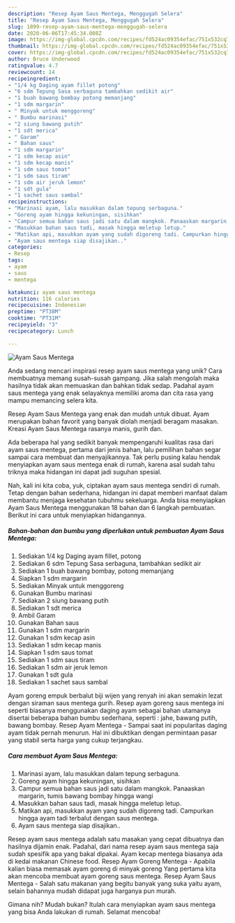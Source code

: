 ```yaml
---
description: "Resep Ayam Saus Mentega, Menggugah Selera"
title: "Resep Ayam Saus Mentega, Menggugah Selera"
slug: 1899-resep-ayam-saus-mentega-menggugah-selera
date: 2020-06-06T17:45:34.008Z
image: https://img-global.cpcdn.com/recipes/fd524ac09354efac/751x532cq70/ayam-saus-mentega-foto-resep-utama.jpg
thumbnail: https://img-global.cpcdn.com/recipes/fd524ac09354efac/751x532cq70/ayam-saus-mentega-foto-resep-utama.jpg
cover: https://img-global.cpcdn.com/recipes/fd524ac09354efac/751x532cq70/ayam-saus-mentega-foto-resep-utama.jpg
author: Bruce Underwood
ratingvalue: 4.7
reviewcount: 14
recipeingredient:
- "1/4 kg Daging ayam fillet potong"
- "6 sdm Tepung Sasa serbaguna tambahkan sedikit air"
- "1 buah bawang bombay potong memanjang"
- "1 sdm margarin"
- " Minyak untuk menggoreng"
- " Bumbu marinasi"
- "2 siung bawang putih"
- "1 sdt merica"
- " Garam"
- " Bahan saus"
- "1 sdm margarin"
- "1 sdm kecap asin"
- "1 sdm kecap manis"
- "1 sdm saus tomat"
- "1 sdm saus tiram"
- "1 sdm air jeruk lemon"
- "1 sdt gula"
- "1 sachet saus sambal"
recipeinstructions:
- "Marinasi ayam, lalu masukkan dalam tepung serbaguna."
- "Goreng ayam hingga kekuningan, sisihkan"
- "Campur semua bahan saus jadi satu dalam mangkok. Panaaskan margarin, tumis bawang bombay hingga wangi"
- "Masukkan bahan saus tadi, masak hingga meletup letup."
- "Matikan api, masukkan ayam yang sudah digoreng tadi. Campurkan hingga ayam tadi terbalut dengan saus mentega."
- "Ayam saus mentega siap disajikan.."
categories:
- Resep
tags:
- ayam
- saus
- mentega

katakunci: ayam saus mentega 
nutrition: 116 calories
recipecuisine: Indonesian
preptime: "PT38M"
cooktime: "PT31M"
recipeyield: "3"
recipecategory: Lunch

---
```



![Ayam Saus Mentega](https://img-global.cpcdn.com/recipes/fd524ac09354efac/751x532cq70/ayam-saus-mentega-foto-resep-utama.jpg)

Anda sedang mencari inspirasi resep ayam saus mentega yang unik? Cara membuatnya memang susah-susah gampang. Jika salah mengolah maka hasilnya tidak akan memuaskan dan bahkan tidak sedap. Padahal ayam saus mentega yang enak selayaknya memiliki aroma dan cita rasa yang mampu memancing selera kita.

Resep Ayam Saus Mentega yang enak dan mudah untuk dibuat. Ayam merupakan bahan favorit yang banyak diolah menjadi beragam masakan. Kreasi Ayam Saus Mentega rasanya manis, gurih dan.

Ada beberapa hal yang sedikit banyak mempengaruhi kualitas rasa dari ayam saus mentega, pertama dari jenis bahan, lalu pemilihan bahan segar sampai cara membuat dan menyajikannya. Tak perlu pusing kalau hendak menyiapkan ayam saus mentega enak di rumah, karena asal sudah tahu triknya maka hidangan ini dapat jadi suguhan spesial.


Nah, kali ini kita coba, yuk, ciptakan ayam saus mentega sendiri di rumah. Tetap dengan bahan sederhana, hidangan ini dapat memberi manfaat dalam membantu menjaga kesehatan tubuhmu sekeluarga. Anda bisa menyiapkan Ayam Saus Mentega menggunakan 18 bahan dan 6 langkah pembuatan. Berikut ini cara untuk menyiapkan hidangannya.

<!--inarticleads1-->

##### Bahan-bahan dan bumbu yang diperlukan untuk pembuatan Ayam Saus Mentega:

1. Sediakan 1/4 kg Daging ayam fillet, potong
1. Sediakan 6 sdm Tepung Sasa serbaguna, tambahkan sedikit air
1. Sediakan 1 buah bawang bombay, potong memanjang
1. Siapkan 1 sdm margarin
1. Sediakan  Minyak untuk menggoreng
1. Gunakan  Bumbu marinasi
1. Sediakan 2 siung bawang putih
1. Sediakan 1 sdt merica
1. Ambil  Garam
1. Gunakan  Bahan saus
1. Gunakan 1 sdm margarin
1. Gunakan 1 sdm kecap asin
1. Sediakan 1 sdm kecap manis
1. Siapkan 1 sdm saus tomat
1. Sediakan 1 sdm saus tiram
1. Sediakan 1 sdm air jeruk lemon
1. Gunakan 1 sdt gula
1. Sediakan 1 sachet saus sambal


Ayam goreng empuk berbalut biji wijen yang renyah ini akan semakin lezat dengan siraman saus mentega gurih. Resep ayam goreng saus mentega ini seperti biasanya menggunakan daging ayam sebagai bahan utamanya disertai beberapa bahan bumbu sederhana, seperti : jahe, bawang putih, bawang bombay. Resep Ayam Mentega - Sampai saat ini popularitas daging ayam tidak pernah menurun. Hal ini dibuktikan dengan permintaan pasar yang stabil serta harga yang cukup terjangkau. 

<!--inarticleads2-->

##### Cara membuat Ayam Saus Mentega:

1. Marinasi ayam, lalu masukkan dalam tepung serbaguna.
1. Goreng ayam hingga kekuningan, sisihkan
1. Campur semua bahan saus jadi satu dalam mangkok. Panaaskan margarin, tumis bawang bombay hingga wangi
1. Masukkan bahan saus tadi, masak hingga meletup letup.
1. Matikan api, masukkan ayam yang sudah digoreng tadi. Campurkan hingga ayam tadi terbalut dengan saus mentega.
1. Ayam saus mentega siap disajikan..


Resep ayam saus mentega adalah satu masakan yang cepat dibuatnya dan hasilnya dijamin enak. Padahal, dari nama resep ayam saus mentega saja sudah spesifik apa yang bakal dipakai. Ayam kecap mentega biasanya ada di kedai makanan Chinese food. Resep Ayam Goreng Mentega - Apabila kalian biasa memasak ayam goreng di minyak goreng Yang pertama kita akan mencoba membuat ayam goreng saus mentega. Resep Ayam Saus Mentega - Salah satu makanan yang begitu banyak yang suka yaitu ayam, selain bahannya mudah didapat juga harganya pun murah. 

Gimana nih? Mudah bukan? Itulah cara menyiapkan ayam saus mentega yang bisa Anda lakukan di rumah. Selamat mencoba!
